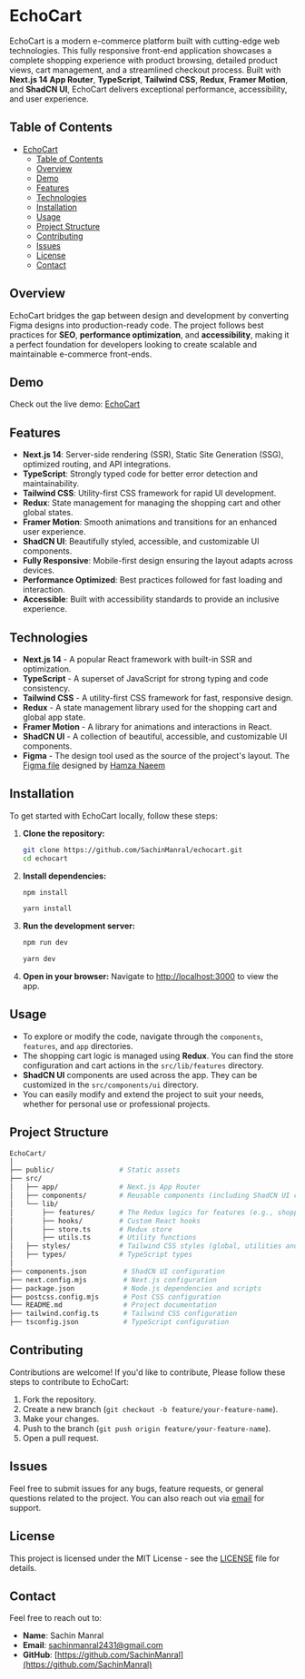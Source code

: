 
# EchoCart

EchoCart is a modern e-commerce platform built with cutting-edge web technologies. This fully responsive front-end application showcases a complete shopping experience with product browsing, detailed product views, cart management, and a streamlined checkout process. Built with **Next.js 14 App Router**, **TypeScript**, **Tailwind CSS**, **Redux**, **Framer Motion**, and **ShadCN UI**, EchoCart delivers exceptional performance, accessibility, and user experience.

## Table of Contents

- [EchoCart](#echocart)
  - [Table of Contents](#table-of-contents)
  - [Overview](#overview)
  - [Demo](#demo)
  - [Features](#features)
  - [Technologies](#technologies)
  - [Installation](#installation)
  - [Usage](#usage)
  - [Project Structure](#project-structure)
  - [Contributing](#contributing)
  - [Issues](#issues)
  - [License](#license)
  - [Contact](#contact)

## Overview

EchoCart bridges the gap between design and development by converting Figma designs into production-ready code. The project follows best practices for **SEO**, **performance optimization**, and **accessibility**, making it a perfect foundation for developers looking to create scalable and maintainable e-commerce front-ends.

## Demo

Check out the live demo: [EchoCart](https://echocartshop.netlify.app/)


## Features

- **Next.js 14**: Server-side rendering (SSR), Static Site Generation (SSG), optimized routing, and API integrations.
- **TypeScript**: Strongly typed code for better error detection and maintainability.
- **Tailwind CSS**: Utility-first CSS framework for rapid UI development.
- **Redux**: State management for managing the shopping cart and other global states.
- **Framer Motion**: Smooth animations and transitions for an enhanced user experience.
- **ShadCN UI**: Beautifully styled, accessible, and customizable UI components.
- **Fully Responsive**: Mobile-first design ensuring the layout adapts across devices.
- **Performance Optimized**: Best practices followed for fast loading and interaction.
- **Accessible**: Built with accessibility standards to provide an inclusive experience.

## Technologies

- **Next.js 14** - A popular React framework with built-in SSR and optimization.
- **TypeScript** - A superset of JavaScript for strong typing and code consistency.
- **Tailwind CSS** - A utility-first CSS framework for fast, responsive design.
- **Redux** - A state management library used for the shopping cart and global app state.
- **Framer Motion** - A library for animations and interactions in React.
- **ShadCN UI** - A collection of beautiful, accessible, and customizable UI components.
- **Figma** - The design tool used as the source of the project's layout. The [Figma file](https://www.figma.com/community/file/1273571982885059508/e-commerce-website-template-freebie) designed by [Hamza Naeem](https://www.figma.com/@hamzauix)

## Installation

To get started with EchoCart locally, follow these steps:

1. **Clone the repository:**

   ```bash
   git clone https://github.com/SachinManral/echocart.git
   cd echocart
   ```

2. **Install dependencies:**

   ```bash
   npm install
   ```

   ```bash
   yarn install
   ```

3. **Run the development server:**

   ```bash
   npm run dev
   ```

   ```bash
   yarn dev
   ```

4. **Open in your browser:**
   Navigate to [http://localhost:3000](http://localhost:3000) to view the app.

## Usage

- To explore or modify the code, navigate through the `components`, `features`, and `app` directories.
- The shopping cart logic is managed using **Redux**. You can find the store configuration and cart actions in the `src/lib/features` directory.
- **ShadCN UI** components are used across the app. They can be customized in the `src/components/ui` directory.
- You can easily modify and extend the project to suit your needs, whether for personal use or professional projects.

## Project Structure

```bash
EchoCart/
│
├── public/                # Static assets
├── src/
│   ├── app/               # Next.js App Router
│   ├── components/        # Reusable components (including ShadCN UI components)
│   └── lib/
│       ├── features/      # The Redux logics for features (e.g., shopping cart)
│       ├── hooks/         # Custom React hooks
│       ├── store.ts       # Redux store
│       ├── utils.ts       # Utility functions
│   ├── styles/            # Tailwind CSS styles (global, utilities and fonts)
│   ├── types/             # TypeScript types
│
├── components.json         # ShadCN UI configuration
├── next.config.mjs         # Next.js configuration
├── package.json            # Node.js dependencies and scripts
├── postcss.config.mjs      # Post CSS configuration
└── README.md               # Project documentation
├── tailwind.config.ts      # Tailwind CSS configuration
├── tsconfig.json           # TypeScript configuration
```

## Contributing

Contributions are welcome! If you'd like to contribute, Please follow these steps to contribute to EchoCart:

1. Fork the repository.
2. Create a new branch (`git checkout -b feature/your-feature-name`).
3. Make your changes.
4. Push to the branch (`git push origin feature/your-feature-name`).
5. Open a pull request.

## Issues

Feel free to submit issues for any bugs, feature requests, or general questions related to the project. You can also reach out via [email](mailto:sachinmanral2431@gmail.com) for support.

## License

This project is licensed under the MIT License - see the [LICENSE](https://opensource.org/licenses/MIT) file for details.

## Contact

Feel free to reach out to:

- **Name**: Sachin Manral
- **Email**: [sachinmanral2431@gmail.com](mailto:sachinmanral2431@gmail.com)
- **GitHub**: [https://github.com/SachinManral](https://github.com/SachinManral)
